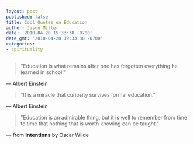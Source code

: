 ```yaml
---
layout: post
published: false
title: Cool Quotes on Education
author: Jason Miller
date: '2010-04-20 15:33:38 -0700'
date_gmt: '2010-04-20 19:33:38 -0700'
categories:
- spirituality
---
```


> "Education is what remains after one has forgotten everything he learned in school."

&mdash; Albert Einstein

> "It is a miracle that curiosity survives formal education."

&mdash; Albert Einstein

> "Education is an admirable thing, but it is well to remember from time to time that nothing that is worth knowing
> can be taught."

&mdash; from __Intentions__ by Oscar Wilde


